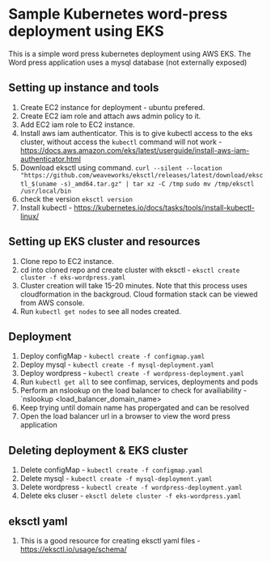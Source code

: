 # Sample Kubernetes word-press deployment using EKS
This is a simple word press kubernetes deployment using AWS EKS. The Word press application uses a mysql database (not externally exposed)

## Setting up instance and tools
1. Create EC2 instance for deployment - ubuntu prefered.
2. Create EC2 iam role and attach aws admin policy to it.
3. Add EC2 iam role to EC2 instance.
4. Install aws iam authenticator. This is to give kubectl access to the eks cluster, without access the `kubectl` command will not work - https://docs.aws.amazon.com/eks/latest/userguide/install-aws-iam-authenticator.html
5. Download eksctl using command.
    `curl --silent --location "https://github.com/weaveworks/eksctl/releases/latest/download/eksctl_$(uname -s)_amd64.tar.gz" | tar xz -C /tmp`
    `sudo mv /tmp/eksctl /usr/local/bin`
6. check the version
    `eksctl version`
7. Install kubectl - https://kubernetes.io/docs/tasks/tools/install-kubectl-linux/

## Setting up EKS cluster and resources
1. Clone repo to EC2 instance.
2. cd into cloned repo and create cluster with eksctl - `eksctl create cluster -f eks-wordpress.yaml`
3. Cluster creation will take 15-20 minutes. Note that this process uses cloudformation in the backgroud. Cloud formation stack can be viewed from AWS console.
4. Run `kubectl get nodes` to see all nodes created.

## Deployment
1. Deploy configMap - `kubectl create -f configmap.yaml`
2. Deploy mysql - `kubectl create -f mysql-deployment.yaml`
3. Deploy wordpress - `kubectl create -f wordpress-deployment.yaml`
4. Run `kubectl get all` to see confimap, services, deployments and pods
5. Perform an nslookup on the load balancer to check for availiability - `nslookup <load_balancer_domain_name>
6. Keep trying until domain name has propergated and can be resolved
7. Open the load balancer url in a browser to view the word press application

## Deleting deployment & EKS cluster
1. Delete configMap - `kubectl create -f configmap.yaml`
2. Delete mysql - `kubectl create -f mysql-deployment.yaml`
3. Delete wordpress - `kubectl create -f wordpress-deployment.yaml`
4. Delete eks cluser - `eksctl delete cluster -f eks-wordpress.yaml`

## eksctl yaml
1. This is a good resource for creating eksctl yaml files - https://eksctl.io/usage/schema/
